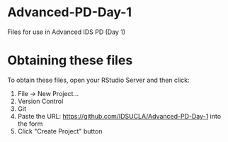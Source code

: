 # Advanced-PD-Day-1

Files for use in Advanced IDS PD (Day 1)

# Obtaining these files

To obtain these files, open your RStudio Server and then click:

1. File -> New Project...
2. Version Control
3. Git
4. Paste the URL: https://github.com/IDSUCLA/Advanced-PD-Day-1 into the form
5. Click "Create Project" button
